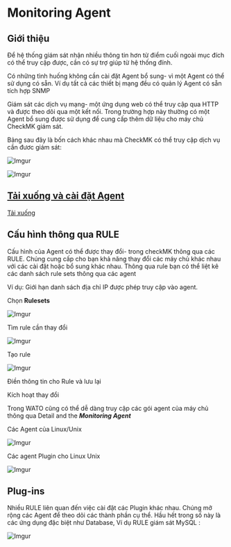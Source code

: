 # Monitoring Agent 

## Giới thiệu

Để hệ thống giám sát nhận nhiều thông tin hơn từ điểm cuối ngoài mục đích có thể truy cập được, cần có sự trợ giúp từ hệ thống đính. 

Có những tình huống không cần cài đặt Agent bổ sung- vì một Agent có thể sử dụng có sẵn. Ví dụ tất cả các thiết bị mạng đều có quản lý Agent có sẵn tích hợp SNMP

Giám sát các dịch vụ mạng- một ứng dụng web có thể truy cập qua HTTP và được theo dõi qua một kết nối. Trong trường hợp này thường có một Agent bổ sung được sử dụng để cung cấp thêm dữ liệu cho máy chủ CheckMK giám sát.

Bảng sau đây là bốn cách khác nhau mà CheckMK có thể truy cập dịch vụ cần đươc giám sát:

![Imgur](https://i.imgur.com/Fm3EH4z.png)

![Imgur](https://i.imgur.com/swKK4Gp.png)


## [Tải xuống và cài đặt Agent](https://github.com/huydv398/Ghichep-CkeckMK/blob/master/Thuchanh/Setup-agent.md)

[Tải xuống](../Thuchanh/Setup-agent.md)

## Cấu hình thông qua RULE

Cấu hình của Agent có thể được thay đổi- trong checkMK thông qua các RULE. Chúng cung cấp cho bạn khả năng thay đổi các máy chủ khác nhau với các cài đặt hoặc bổ sung khác nhau. Thông qua rule bạn có thể liệt kê các danh sách rule sets thông qua các agent

Ví dụ: Giới hạn danh sách địa chỉ IP được phép truy cập vào agent.

Chọn **Rulesets**

![Imgur](https://i.imgur.com/kzr65rI.png)

Tìm rule cần thay đổi

![Imgur](https://i.imgur.com/ABDGHRm.png)

Tạo rule

![Imgur](https://i.imgur.com/vIqwUJg.png)

Điền thông tin cho Rule và lưu lại

Kích hoạt thay đổi

Trong WATO cũng có thể dễ dàng truy cập các gói agent của máy chủ thông qua Detail and the ***Monitoring Agent*** 

Các Agent của Linux/Unix

![Imgur](https://i.imgur.com/l7AEqgm.png)

Các agent Plugin cho Linux Unix

![Imgur](https://i.imgur.com/GafJiCm.png)

## Plug-ins

Nhiều RULE liên quan đến việc cài đặt các Plugin khác nhau. Chúng mở rộng các Agent để theo dõi các thành phần cụ thể. Hầu hết trong số này là các ứng dụng đặc biệt như Database, Ví dụ RULE giám sát MySQL :

![Imgur](https://i.imgur.com/iZPj4Q6.png)


